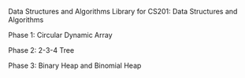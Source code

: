 Data Structures and Algorithms Library for CS201: Data Structures and Algorithms

Phase 1: Circular Dynamic Array

Phase 2: 2-3-4 Tree

Phase 3: Binary Heap and Binomial Heap
